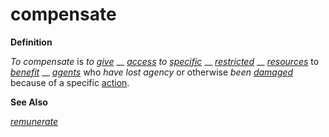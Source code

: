 # compensate

**Definition**

_To compensate_ is _to_ [_give_](https://github.com/gcassel/Modular-Organization-Terminology/blob/master/terms/give.md) __ [_access_](https://github.com/gcassel/Modular-Organization-Terminology/blob/master/terms/access.md) _to_ [_specific_](https://github.com/gcassel/Modular-Organization-Terminology/blob/master/terms/specific.md) __ [_restricted_](https://github.com/gcassel/Modular-Organization-Terminology/blob/master/terms/restrict.md) __ [_resources_](https://github.com/gcassel/Modular-Organization-Terminology/blob/master/terms/resource.md) to [_benefit_](https://github.com/gcassel/Modular-Organization-Terminology/blob/master/terms/benefit.md) __ [_agents_](https://github.com/gcassel/Modular-Organization-Terminology/blob/master/terms/agent.md) who _have lost agency_ or otherwise _been_ [_damaged_](https://github.com/gcassel/Modular-Organization-Terminology/blob/master/terms/damage.md) because of a specific [action](https://github.com/gcassel/Modular-Organization-Terminology/blob/master/terms/act.md).

**See Also**

[_remunerate_](https://github.com/gcassel/Modular-Organization-Terminology/blob/master/terms/remunerate.md)
